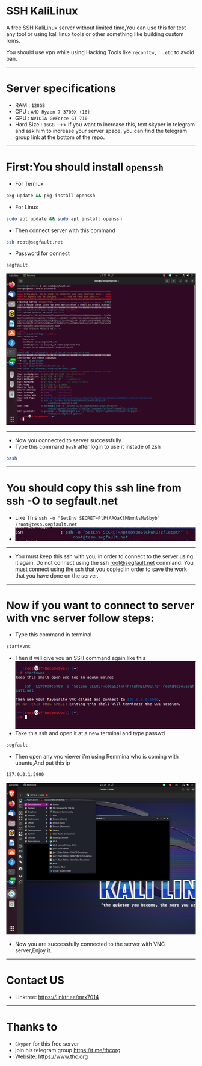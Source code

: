 # SSH KaliLinux
A free SSH KaliLinux server without limited time,You can use this for test any tool or using kali linux tools or other something like building custom roms.

You should use vpn while using Hacking Tools like `reconftw,...etc` to avoid ban.
_________________________________________________
# Server specifications
- RAM : `128GB`
- CPU : `AMD Ryzen 7 3700X (16)`
- GPU : `NVIDIA GeForce GT 710`
- Hard Size : `16GB` -->> If you want to increase this, text skyper in telegram and ask him to increase your server space, you can find the telegram group link at the bottom of the repo.
_________________________________________________
# First:You should install `openssh`

- For Termux
```sh
pkg update && pkg install openssh
```
- For Linux
```sh
sudo apt update && sudo apt install openssh
```
- Then connect server with this command
```sh
ssh root@segfault.net
```
- Password for connect
```sh
segfault
```
<img src="img/server.png"></a>
______________________________
- Now you connected to server successfully.
- Type this command `bash` after login to use it instade of zsh
```sh
bash
```
______________________________
# You should copy this ssh line from ssh -O to segfault.net
- Like This `ssh -o "SetEnv SECRET=PlPtAROaKlMNmnlsMwSbyb" \root@teso.segfault.net`
- <img src="img/ssh.jpg"></a>
___________________________________________________________________________________
- You must keep this ssh with you, in order to connect to the server using it again. Do not connect using the ssh root@segfault.net command. You must connect using the ssh that you copied in order to save the work that you have done on the server.
___________________________________________________________________________________
# Now if you want to connect to server with vnc server follow steps:
- Type this command in terminal
```sh 
startxvnc
```
- Then it will give you an SSH command again like this
<img src="img/sshvnc.jpg"></a>
- Take this ssh and open it at a new terminal and type passwd
```sh
segfault
```
- Then open any vnc viewer i'm using Remmina who is coming with ubuntu,And put this ip
```sh
127.0.0.1:5900
```
<img src="img/sshdisplay.png"></a>
- Now you are successfully connected to the server with VNC server,Enjoy it.
___________________________________________________________________________________
# Contact US
- Linktree: https://linktr.ee/mrx7014
___________________________________________________________________________________
# Thanks to 
- `Skyper` for this free server
- join his telegram group https://t.me/thcorg
- Website: https://www.thc.org
